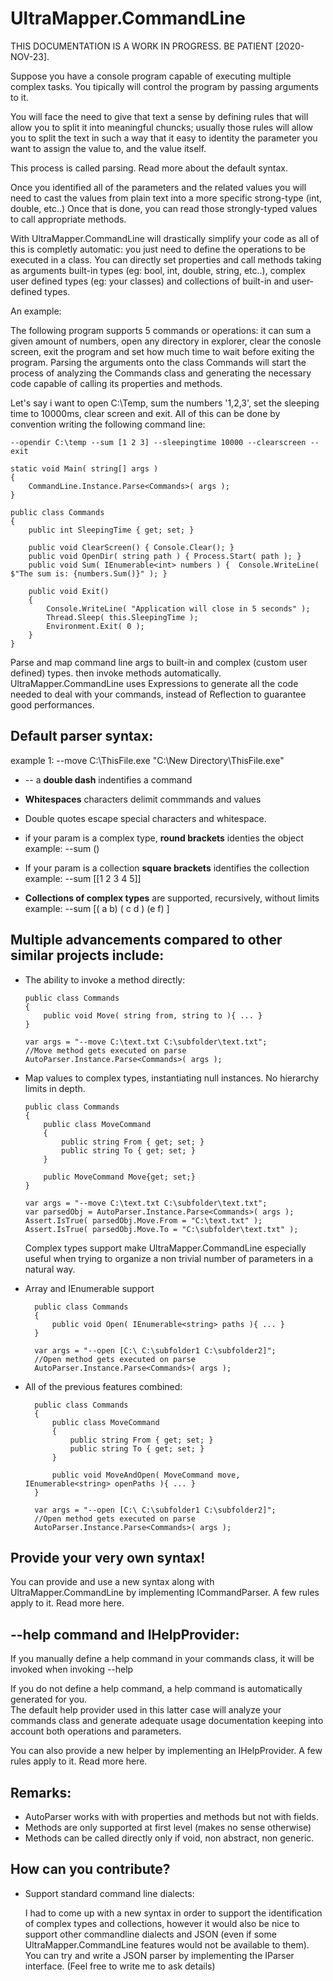 # UltraMapper.CommandLine

THIS DOCUMENTATION IS A WORK IN PROGRESS. BE PATIENT [2020-NOV-23].


Suppose you have a console program capable of executing multiple complex tasks.
You tipically will control the program by passing arguments to it.

You will face the need to give that text a sense by defining rules that will allow you to split it into meaningful chuncks;
usually those rules will allow you to split the text in such a way that it easy to identity the parameter you want to assign the value to, and the value itself.

This process is called parsing. Read more about the default syntax.

Once you identified all of the parameters and the related values you will need to cast the values from plain text into a more specific strong-type (int, double, etc..)
Once that is done, you can read those strongly-typed values to call appropriate methods.

With UltraMapper.CommandLine will drastically simplify your code as all of this is completly automatic: you just need to define the operations to be executed in a class.
You can directly set properties and call methods taking as arguments built-in types (eg: bool, int, double, string, etc..), complex user defined types (eg: your classes)
and collections of built-in and user-defined types.

An example:

The following program supports 5 commands or operations: it can sum a given amount of numbers, open any directory in explorer, clear the conosle screen, exit the program and set how much time to wait before exiting the program. 
Parsing the arguments onto the class Commands will start the process of analyzing the Commands class and generating the necessary code capable of calling its properties and methods.

Let's say i want to open C:\Temp, sum the numbers '1,2,3', set the sleeping time to 10000ms, clear screen and exit.
All of this can be done by convention writing the following command line:

    --opendir C:\temp --sum [1 2 3] --sleepingtime 10000 --clearscreen --exit

    static void Main( string[] args )
    {
        CommandLine.Instance.Parse<Commands>( args );
    }

    public class Commands
    {
        public int SleepingTime { get; set; }
        
        public void ClearScreen() { Console.Clear(); }
        public void OpenDir( string path ) { Process.Start( path ); }
        public void Sum( IEnumerable<int> numbers ) {  Console.WriteLine( $"The sum is: {numbers.Sum()}" ); }
        
        public void Exit()
        {
            Console.WriteLine( "Application will close in 5 seconds" );
            Thread.Sleep( this.SleepingTime );
            Environment.Exit( 0 );
        }
    }
    

Parse and map command line args to built-in and complex (custom user defined) types. then invoke methods automatically.
UltraMapper.CommandLine uses Expressions to generate all the code needed to deal with your commands, instead of Reflection to guarantee good performances.     

## Default parser syntax:

  example 1: --move C:\ThisFile.exe "C:\New Directory\ThisFile.exe" 
  
  - --<commmandName> a <b>double dash</b> indentifies a command      
  - <b>Whitespaces</b> characters delimit commmands and values
  - Double quotes escape special characters and whitespace.
  
  - if your param is a complex type, <b>round brackets</b> identies the object
    example: --sum ()
    
  - If your param is a collection <b>square brackets</b> identifies the collection
    example: --sum [[1 2 3 4 5]]  
    
  - <b>Collections of complex types</b> are supported, recursively, without limits
    example: --sum [( a b) ( c d ) (e f) ]  
  
  
## Multiple advancements compared to other similar projects include:

  - The ability to invoke a method directly:

        public class Commands
        {
            public void Move( string from, string to ){ ... }
        }

        var args = "--move C:\text.txt C:\subfolder\text.txt";   
        //Move method gets executed on parse
        AutoParser.Instance.Parse<Commands>( args );       

  - Map values to complex types, instantiating null instances.
    No hierarchy limits in depth.

        public class Commands
        {
            public class MoveCommand
            {
                public string From { get; set; }
                public string To { get; set; }
            }

            public MoveCommand Move{get; set;}
        }

        var args = "--move C:\text.txt C:\subfolder\text.txt";   
        var parsedObj = AutoParser.Instance.Parse<Commands>( args );       
        Assert.IsTrue( parsedObj.Move.From = "C:\text.txt" );
        Assert.IsTrue( parsedObj.Move.To = "C:\subfolder\text.txt" );
      
      Complex types support make UltraMapper.CommandLine especially useful when trying to organize
      a non trivial number of parameters in a natural way.
      
- Array and IEnumerable support

        public class Commands
        {
            public void Open( IEnumerable<string> paths ){ ... }
        }

        var args = "--open [C:\ C:\subfolder1 C:\subfolder2]";   
        //Open method gets executed on parse
        AutoParser.Instance.Parse<Commands>( args );      

- All of the previous features combined:

        public class Commands
        {
            public class MoveCommand
            {
                public string From { get; set; }
                public string To { get; set; }
            }

            public void MoveAndOpen( MoveCommand move, IEnumerable<string> openPaths ){ ... }
        }

        var args = "--open [C:\ C:\subfolder1 C:\subfolder2]";   
        //Open method gets executed on parse
        AutoParser.Instance.Parse<Commands>( args );      


## Provide your very own syntax!
You can provide and use a new syntax along with UltraMapper.CommandLine by implementing ICommandParser.
A few rules apply to it. Read more here.
    
## --help command and IHelpProvider:
If you manually define a help command in your commands class, it will be invoked when invoking --help

If you do not define a help command, a help command is automatically generated for you.   
The default help provider used in this latter case will analyze your commands class and generate adequate usage documentation keeping into account both operations and parameters.

You can also provide a new helper by implementing an IHelpProvider. A few rules apply to it. Read more here.
    
## Remarks:

- AutoParser works with with properties and methods but not with fields.
- Methods are only supported at first level (makes no sense otherwise)
- Methods can be called directly only if void, non abstract, non generic.    

## How can you contribute?

- Support standard command line dialects:
    
    I had to come up with a new syntax in order to support the identification of complex types and collections, however it would also be nice to support other commandline dialects and JSON (even if some UltraMapper.CommandLine features would not be available to them).
    You can try and write a JSON parser by implementing the IParser interface. (Feel free to write me to ask details)


